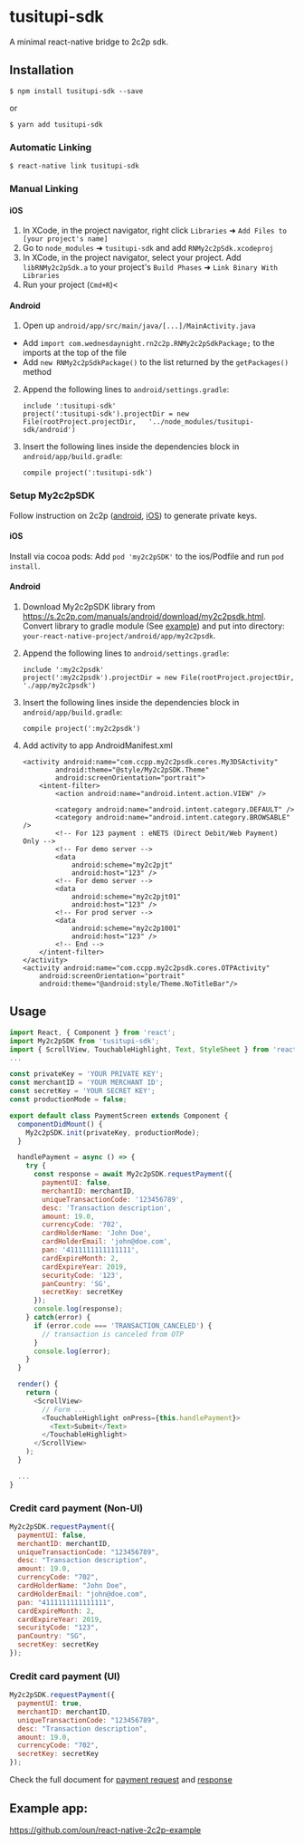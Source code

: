 # tusitupi-sdk

A minimal react-native bridge to 2c2p sdk.

## Installation

`$ npm install tusitupi-sdk --save`

or

`$ yarn add tusitupi-sdk`

### Automatic Linking

`$ react-native link tusitupi-sdk`

### Manual Linking

#### iOS

1. In XCode, in the project navigator, right click `Libraries` ➜ `Add Files to [your project's name]`
2. Go to `node_modules` ➜ `tusitupi-sdk` and add `RNMy2c2pSdk.xcodeproj`
3. In XCode, in the project navigator, select your project. Add `libRNMy2c2pSdk.a` to your project's `Build Phases` ➜ `Link Binary With Libraries`
4. Run your project (`Cmd+R`)<

#### Android

1. Open up `android/app/src/main/java/[...]/MainActivity.java`

- Add `import com.wednesdaynight.rn2c2p.RNMy2c2pSdkPackage;` to the imports at the top of the file
- Add `new RNMy2c2pSdkPackage()` to the list returned by the `getPackages()` method

2. Append the following lines to `android/settings.gradle`:
   ```
   include ':tusitupi-sdk'
   project(':tusitupi-sdk').projectDir = new File(rootProject.projectDir, 	'../node_modules/tusitupi-sdk/android')
   ```
3. Insert the following lines inside the dependencies block in `android/app/build.gradle`:
   ```
   compile project(':tusitupi-sdk')
   ```

### Setup My2c2pSDK

Follow instruction on 2c2p ([android](https://s.2c2p.com/manuals/android/setupsdk.html), [iOS](https://s.2c2p.com/manuals/ios/setupsdk.html)) to generate private keys.

#### iOS

Install via cocoa pods:
Add `pod 'my2c2pSDK'` to the ios/Podfile and run `pod install`.

#### Android

1. Download My2c2pSDK library from <https://s.2c2p.com/manuals/android/download/my2c2psdk.html>.
   Convert library to gradle module (See [example](https://github.com/oun/react-native-2c2p-example/tree/master/android/app/my2c2psdk))
   and put into directory: `your-react-native-project/android/app/my2c2psdk`.
2. Append the following lines to `android/settings.gradle`:
   ```
   include ':my2c2psdk'
   project(':my2c2psdk').projectDir = new File(rootProject.projectDir, './app/my2c2psdk')
   ```
3. Insert the following lines inside the dependencies block in `android/app/build.gradle`:
   ```
   compile project(':my2c2psdk')
   ```
4. Add activity to app AndroidManifest.xml

   ```
   <activity android:name="com.ccpp.my2c2psdk.cores.My3DSActivity"
           android:theme="@style/My2c2pSDK.Theme"
           android:screenOrientation="portrait">
       <intent-filter>
           <action android:name="android.intent.action.VIEW" />

           <category android:name="android.intent.category.DEFAULT" />
           <category android:name="android.intent.category.BROWSABLE" />
           <!-- For 123 payment : eNETS (Direct Debit/Web Payment) Only -->
           <!-- For demo server -->
           <data
               android:scheme="my2c2pjt"
               android:host="123" />
           <!-- For demo server -->
           <data
               android:scheme="my2c2pjt01"
               android:host="123" />
           <!-- For prod server -->
           <data
               android:scheme="my2c2p1001"
               android:host="123" />
           <!-- End -->
       </intent-filter>
   </activity>
   <activity android:name="com.ccpp.my2c2psdk.cores.OTPActivity"
       android:screenOrientation="portrait"
       android:theme="@android:style/Theme.NoTitleBar"/>
   ```

## Usage

```javascript
import React, { Component } from 'react';
import My2c2pSDK from 'tusitupi-sdk';
import { ScrollView, TouchableHighlight, Text, StyleSheet } from 'react-native';
...

const privateKey = 'YOUR PRIVATE KEY';
const merchantID = 'YOUR MERCHANT ID';
const secretKey = 'YOUR SECRET KEY';
const productionMode = false;

export default class PaymentScreen extends Component {
  componentDidMount() {
    My2c2pSDK.init(privateKey, productionMode);
  }

  handlePayment = async () => {
    try {
      const response = await My2c2pSDK.requestPayment({
        paymentUI: false,
        merchantID: merchantID,
        uniqueTransactionCode: '123456789',
        desc: 'Transaction description',
        amount: 19.0,
        currencyCode: '702',
        cardHolderName: 'John Doe',
        cardHolderEmail: 'john@doe.com',
        pan: '4111111111111111',
        cardExpireMonth: 2,
        cardExpireYear: 2019,
        securityCode: '123',
        panCountry: 'SG',
        secretKey: secretKey
      });
      console.log(response);
    } catch(error) {
      if (error.code === 'TRANSACTION_CANCELED') {
        // transaction is canceled from OTP
      }
      console.log(error);
    }
  }

  render() {
    return (
      <ScrollView>
        // Form ...
        <TouchableHighlight onPress={this.handlePayment}>
          <Text>Submit</Text>
        </TouchableHighlight>
      </ScrollView>
    );
  }

  ...
}

```

### Credit card payment (Non-UI)

```javascript
My2c2pSDK.requestPayment({
  paymentUI: false,
  merchantID: merchantID,
  uniqueTransactionCode: "123456789",
  desc: "Transaction description",
  amount: 19.0,
  currencyCode: "702",
  cardHolderName: "John Doe",
  cardHolderEmail: "john@doe.com",
  pan: "4111111111111111",
  cardExpireMonth: 2,
  cardExpireYear: 2019,
  securityCode: "123",
  panCountry: "SG",
  secretKey: secretKey
});
```

### Credit card payment (UI)

```javascript
My2c2pSDK.requestPayment({
  paymentUI: true,
  merchantID: merchantID,
  uniqueTransactionCode: "123456789",
  desc: "Transaction description",
  amount: 19.0,
  currencyCode: "702",
  secretKey: secretKey
});
```

Check the full document for [payment request](https://s.2c2p.com/manuals/android/reference/nonuirequest.html#payment-request)
and [response](https://s.2c2p.com/manuals/android/reference/my2c2presponse.html)

## Example app:

https://github.com/oun/react-native-2c2p-example
